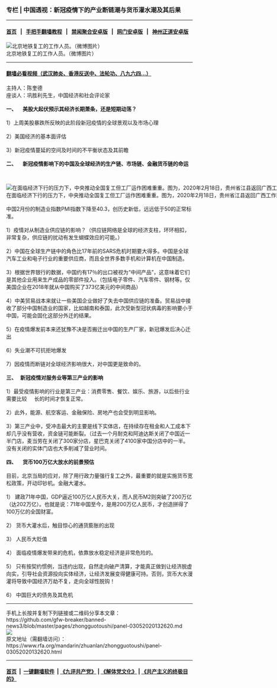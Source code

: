 ### 专栏 | 中国透视：新冠疫情下的产业断链潮与货币灌水潮及其后果
------------------------

#### [首页](https://github.com/gfw-breaker/banned-news3/blob/master/README.md) &nbsp;&nbsp;|&nbsp;&nbsp; [手把手翻墙教程](https://github.com/gfw-breaker/guides/wiki) &nbsp;&nbsp;|&nbsp;&nbsp; [禁闻聚合安卓版](https://github.com/gfw-breaker/bn-android) &nbsp;&nbsp;|&nbsp;&nbsp; [网门安卓版](https://github.com/oGate2/oGate) &nbsp;&nbsp;|&nbsp;&nbsp; [神州正道安卓版](https://github.com/SzzdOgate/update) 



<div id="headerimg">
 <img alt="北京地铁复工的工作人员。（微博图片）" src="https://www.rfa.org/mandarin/yataibaodao/huanjing/jt-02252020161658.html/5e42189ae4b0c4aa59a9987c.jpeg/@@images/cce9e8bc-f141-440e-b298-771a37b025db.jpeg" title="北京地铁复工的工作人员。（微博图片）"/>
 <div id="headerimgcontents">
  <div id="headerimgcaption">
   <span>
    北京地铁复工的工作人员。（微博图片）
   </span>
   <!-- zoomattribute -->
  </div>
  <!-- headerimgcaption -->
 </div>
 <!-- headerimagecontents -->
</div>

<hr/>


#### [翻墙必看视频（武汉肺炎、香港反送中、法轮功、八九六四...）](https://github.com/gfw-breaker/banned-news3/blob/master/pages/link3.md)

<div id="storytext">
 <div>
  <div class="slot_header">
  </div>
 </div>
 <p>
  主持人：陈奎德
  <br/>
  座谈人：巩胜利先生，中国经济和社会评论家
  <br/>
  <br/>
  <b>
   一、     美股大起伏预示其经济长期萧条，还是短期动荡？
  </b>
  <br/>
  <br/>
  1）上周美股暴跌所反映的此阶段新冠疫情的全球景观以及市场心理
  <br/>
  <br/>
  2）美国经济的基本面评估
  <br/>
  <br/>
  3）新冠疫情蔓延的空间及时间的不平衡状态及其前瞻
  <br/>
  <br/>
  <b>
   二、     新冠疫情影响下的中国及全球经济的生产链、市场链、金融货币链的命运
  </b>
 </p>
 <p>
  <b>
  </b>
  <br/>
  <div class="image-inline captioned" style="width:1500px;">
   <div style="width:1500px;">
    <img alt="在面临经济下行的压力下，中央推动全国复工但工厂运作困难重重。图为，2020年2月18日，贵州省江县返回广西工作乘坐包车前，对工人测量体温。（法新社）" src="https://www.rfa.org/mandarin/yataibaodao/jingmao/ql1-02272020071736.html/000_1P42C6.jpg" title="在面临经济下行的压力下，中央推动全国复工但工厂运作困难重重。图为，2020年2月18日，贵州省江县返回广西工作乘坐包车前，对工人测量体温。（法新社）"/>
   </div>
   <div class="image-caption">
    <span style="width:1500px;">
     在面临经济下行的压力下，中央推动全国复工但工厂运作困难重重。图为，2020年2月18日，贵州省江县返回广西工作乘坐包车前，对工人测量体温。（法新社）
    </span>
    <span class="copyright">
    </span>
   </div>
  </div>
  <br/>
  中国2月份的制造业指数PMI指数下降至40.3，创历史新低，远远低于50的正常标准。
  <br/>
  <br/>
  1）疫情对从制造业供应链的影响？（供应链网络是全球的经济支柱，环环相扣，非常复杂，供应链的扰动有发生蝴蝶效应的可能。）
  <br/>
  <br/>
  2）中国在全球生产链中的角色比17年前的SARS危机时期要大得多。中国是全球汽车工业和电子行业的重要供应商，而且全世界多数手机和计算机在中国制造。
  <br/>
  <br/>
  3）根据世界银行的数据，中国约有17％的出口被视为“中间产品”，这意味着它们是其他企业用来生产成品的零部件投入。（包括电子零件、汽车零件、钢材等。仅美国企业在2018年就从中国购买了373亿美元的中间商品）
  <br/>
  <br/>
  4）中美贸易战本来就让一些美国企业做好了失去中国供应链的准备。贸易战中接收了部分中国制造业的国家，比如越南和泰国，此次受新型冠状病毒的影响要小于中国，可能会固化这部分外迁的结果。
  <br/>
  <br/>
  5）在疫情爆发前本来还犹豫不决是否搬迁出中国的生产厂家，新冠爆发后决心迁出
  <br/>
  <br/>
  6）失业潮不可抗拒地爆发
  <br/>
  <br/>
  7）因疫情而断链对全球经济影响很大，对中国更是致命的。
  <br/>
  <br/>
  <b>
   三、   新冠疫情对服务业等第三产业的影响
  </b>
  <br/>
  <br/>
  1）最受疫情影响的行业是第三产业：消费零售、餐饮、娱乐、旅游，以后些行业需要比较     长的时间才恢复正常。
  <br/>
  <br/>
  2）此外，能源、航空客运、金融保险、房地产也会受到明显影响。
  <br/>
  <br/>
  3）第三产业中，受冲击最大的主要是线下实体店，在持续存在租金和人工成本下却几乎没有营收，资金链可能断裂。（过去一个月耐克和阿迪达斯关闭了中国近一半门店，麦当劳在关闭了300家分店，星巴克关闭了4100家中国分店中的一半。没有关闭的实体门店也大多削减了营业时间。
  <br/>
  <br/>
  <b>
   四、     货币100万亿大放水的前景预估
  </b>
  <br/>
  <br/>
  目前，北京当局的应对，除了用行政力量强行复工之外，最重要的就是实施货币宽松政策，开动印钞机。金融大灌水。
  <br/>
  <br/>
  1） 建政71年中国，GDP逼近100万亿人民币大关，而人民币M2则突破了200万亿（达202万亿）。也就是说：71年中国至今，是用200万亿人民币，才创造拼得了100万亿的全国财富。
  <br/>
  <br/>
  2） 货币大灌水后，触目惊心的通货膨胀的出现
  <br/>
  <br/>
  3） 人民币大贬值
  <br/>
  <br/>
  4） 面临疫情爆发带来的危机，依靠放水稳定经济是非常危险的。
  <br/>
  <br/>
  5） 只有按契约惯例，当违约出现，自然走向破产清算，才能真正做到让经济脱虚向实，引导社会资源投向实体经济，让经济发展变得健康可持。否则，货币大水漫灌将导致中国经济万劫不复，走向全球性脱钩！
  <br/>
  <br/>
  6） 中国巨大的债务及其危机
 </p>
</div>

<hr/>
手机上长按并复制下列链接或二维码分享本文章：<br/>
https://github.com/gfw-breaker/banned-news3/blob/master/pages/zhongguotoushi/panel-03052020132620.md <br/>
<a href='https://github.com/gfw-breaker/banned-news3/blob/master/pages/zhongguotoushi/panel-03052020132620.md'><img src='https://github.com/gfw-breaker/banned-news3/blob/master/pages/zhongguotoushi/panel-03052020132620.md.png'/></a> <br/>
原文地址（需翻墙访问）：https://www.rfa.org/mandarin/zhuanlan/zhongguotoushi/panel-03052020132620.html


------------------------
#### [首页](https://github.com/gfw-breaker/banned-news3/blob/master/README.md) &nbsp;|&nbsp; [一键翻墙软件](https://github.com/gfw-breaker/nogfw/blob/master/README.md) &nbsp;| [《九评共产党》](https://github.com/gfw-breaker/9ping.md/blob/master/README.md#九评之一评共产党是什么) | [《解体党文化》](https://github.com/gfw-breaker/jtdwh.md/blob/master/README.md) | [《共产主义的终极目的》](https://github.com/gfw-breaker/gczydzjmd.md/blob/master/README.md)


<img src='http://gfw-breaker.win/banned-news3/pages/zhongguotoushi/panel-03052020132620.md' width='0px' height='0px'/>